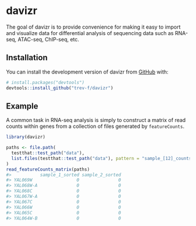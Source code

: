 
<!-- README.md is generated from README.Rmd. Please edit that file -->

# davizr

<!-- badges: start -->
<!-- badges: end -->

The goal of davizr is to provide convenience for making it easy to
import and visualize data for differential analysis of sequencing data
such as RNA-seq, ATAC-seq, ChIP-seq, etc.

## Installation

You can install the development version of davizr from
[GitHub](https://github.com/) with:

``` r
# install.packages("devtools")
devtools::install_github("trev-f/davizr")
```

## Example

A common task in RNA-seq analysis is simply to construct a matrix of
read counts within genes from a collection of files generated by
`featureCounts`.

``` r
library(davizr)

paths <- file.path(
  testthat::test_path("data"),
  list.files(testthat::test_path("data"), pattern = "sample_[12]_counts\\.txt")
)
read_featureCounts_matrix(paths)
#>           sample_1_sorted sample_2_sorted
#> YAL069W                 0               0
#> YAL068W-A               0               0
#> YAL068C                 0               0
#> YAL067W-A               0               0
#> YAL067C                 0               0
#> YAL066W                 0               0
#> YAL065C                 0               0
#> YAL064W-B               0               0
```
